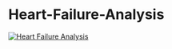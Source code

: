 # Heart-Failure-Analysis

<div class='tableauPlaceholder' id='viz1675896027017' style='position: relative'><noscript><a href='#'><img alt='Heart Failure Analysis ' src='https:&#47;&#47;public.tableau.com&#47;static&#47;images&#47;KJ&#47;KJHSGJ3N6&#47;1_rss.png' style='border: none' /></a></noscript><object class='tableauViz'  style='display:none;'><param name='host_url' value='https%3A%2F%2Fpublic.tableau.com%2F' /> <param name='embed_code_version' value='3' /> <param name='path' value='shared&#47;KJHSGJ3N6' /> <param name='toolbar' value='yes' /><param name='static_image' value='https:&#47;&#47;public.tableau.com&#47;static&#47;images&#47;KJ&#47;KJHSGJ3N6&#47;1.png' /> <param name='animate_transition' value='yes' /><param name='display_static_image' value='yes' /><param name='display_spinner' value='yes' /><param name='display_overlay' value='yes' /><param name='display_count' value='yes' /><param name='language' value='en-US' /></object></div>                <script type='text/javascript'>                    var divElement = document.getElementById('viz1675896027017');                    var vizElement = divElement.getElementsByTagName('object')[0];                    vizElement.style.width='100%';vizElement.style.height=(divElement.offsetWidth*0.75)+'px';                    var scriptElement = document.createElement('script');                    scriptElement.src = 'https://public.tableau.com/javascripts/api/viz_v1.js';                    vizElement.parentNode.insertBefore(scriptElement, vizElement);                </script>
